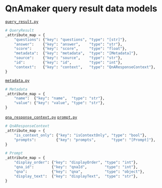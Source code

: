 
# QnAmaker query result data models

[`query_result.py`](https://github.com/microsoft/botbuilder-python/blob/master/libraries/botbuilder-ai/botbuilder/ai/qna/models/query_result.py)

```python
# QueryResult
_attribute_map = {
    "questions": {"key": "questions", "type": "[str]"},
    "answer":    {"key": "answer",    "type": "str"},
    "score":     {"key": "score",     "type": "float"},
    "metadata":  {"key": "metadata",  "type": "[Metadata]"},
    "source":    {"key": "source",    "type": "str"},
    "id":        {"key": "id",        "type": "int"},
    "context":   {"key": "context",   "type": "QnAResponseContext"},
}
```

[`metadata.py`](https://github.com/microsoft/botbuilder-python/blob/master/libraries/botbuilder-ai/botbuilder/ai/qna/models/metadata.py)

```python
# Metadata
_attribute_map = {
    "name":  {"key": "name",  "type": "str"},
    "value": {"key": "value", "type": "str"},
}
```

[`qna_response_context.py`](https://github.com/microsoft/botbuilder-python/blob/master/libraries/botbuilder-ai/botbuilder/ai/qna/models/qna_response_context.py)
[`prompt.py`](https://github.com/microsoft/botbuilder-python/blob/master/libraries/botbuilder-ai/botbuilder/ai/qna/models/prompt.py)

```python
# QnAResponseContext
_attribute_map = {
    "is_context_only": {"key": "isContextOnly", "type": "bool"},
    "prompts":         {"key": "prompts",       "type": "[Prompt]"},
}

# Prompt
_attribute_map = {
    "display_order": {"key": "displayOrder", "type": "int"},
    "qna_id":        {"key": "qnaId",        "type": "int"},
    "qna":           {"key": "qna",          "type": "object"},
    "display_text":  {"key": "displayText",  "type": "str"},
}
```
